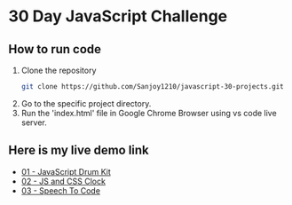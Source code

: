 # 30 Day JavaScript Challenge

## How to run code

1. Clone the repository
   ```sh
   git clone https://github.com/Sanjoy1210/javascript-30-projects.git
   ```
2. Go to the specific project directory.
3. Run the 'index.html' file in Google Chrome Browser using vs code live server.

## Here is my live demo link

- [01 - JavaScript Drum Kit](https://awesome-js-drum-kit.netlify.app/)
- [02 - JS and CSS Clock](https://nice-js-clock.netlify.app/)
- [03 - Speech To Code](https://speech-to-code.netlify.app/)
